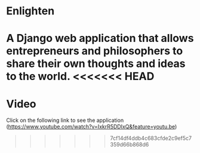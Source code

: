 # Enlighten
A Django web application that allows entrepreneurs and philosophers to share their own thoughts and ideas to the world.
<<<<<<< HEAD
=======

# Video
Click on the following link to see the application (https://www.youtube.com/watch?v=IxkrR5DDIxQ&feature=youtu.be)
>>>>>>> 7cf14df4ddb4c683cfde2c9ef5c7359d66b868d6
